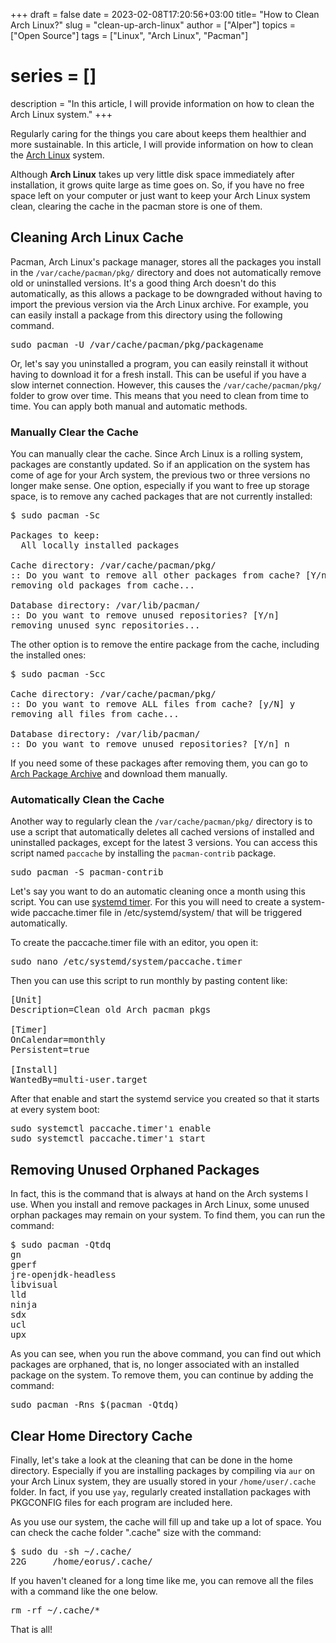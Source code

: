 +++
draft = false
date = 2023-02-08T17:20:56+03:00
title= "How to Clean Arch Linux?"
slug = "clean-up-arch-linux"
author = ["Alper"]
topics = ["Open Source"]
tags = ["Linux", "Arch Linux", "Pacman"]
# series = []
description = "In this article, I will provide information on how to clean the Arch Linux system."
+++

Regularly caring for the things you care about keeps them healthier and more sustainable. In this article, I will provide information on how to clean the [Arch Linux](https://archlinux.org) system.

Although **Arch Linux** takes up very little disk space immediately after installation, it grows quite large as time goes on. So, if you have no free space left on your computer or just want to keep your Arch Linux system clean, clearing the cache in the pacman store is one of them.

## Cleaning Arch Linux Cache

Pacman, Arch Linux's package manager, stores all the packages you install in the <code>/var/cache/pacman/pkg/</code> directory and does not automatically remove old or uninstalled versions. It's a good thing Arch doesn't do this automatically, as this allows a package to be downgraded without having to import the previous version via the Arch Linux archive. For example, you can easily install a package from this directory using the following command.

<pre>sudo pacman -U /var/cache/pacman/pkg/packagename</pre>

Or, let's say you uninstalled a program, you can easily reinstall it without having to download it for a fresh install. This can be useful if you have a slow internet connection. However, this causes the <code>/var/cache/pacman/pkg/</code> folder to grow over time. This means that you need to clean from time to time. You can apply both manual and automatic methods.

### Manually Clear the Cache

You can manually clear the cache. Since Arch Linux is a rolling system, packages are constantly updated. So if an application on the system has come of age for your Arch system, the previous two or three versions no longer make sense. One option, especially if you want to free up storage space, is to remove any cached packages that are not currently installed:

<pre>
$ sudo pacman -Sc

Packages to keep:
  All locally installed packages

Cache directory: /var/cache/pacman/pkg/
:: Do you want to remove all other packages from cache? [Y/n]
removing old packages from cache...

Database directory: /var/lib/pacman/
:: Do you want to remove unused repositories? [Y/n]
removing unused sync repositories...</pre>

The other option is to remove the entire package from the cache, including the installed ones:

<pre>
$ sudo pacman -Scc

Cache directory: /var/cache/pacman/pkg/
:: Do you want to remove ALL files from cache? [y/N] y
removing all files from cache...

Database directory: /var/lib/pacman/
:: Do you want to remove unused repositories? [Y/n] n
</pre>

If you need some of these packages after removing them, you can go to [Arch Package Archive](https://archive.archlinux.org/) and download them manually.

### Automatically Clean the Cache

Another way to regularly clean the <code>/var/cache/pacman/pkg/</code> directory is to use a script that automatically deletes all cached versions of installed and uninstalled packages, except for the latest 3 versions. You can access this script named <code>paccache</code> by installing the <code>pacman-contrib</code> package.

<pre>sudo pacman -S pacman-contrib</pre>

Let's say you want to do an automatic cleaning once a month using this script. You can use [systemd timer](https://wiki.archlinux.org/index.php/Systemd/Timers#Timer_units). For this you will need to create a system-wide paccache.timer file in /etc/systemd/system/ that will be triggered automatically.

To create the paccache.timer file with an editor, you open it:

<pre>sudo nano /etc/systemd/system/paccache.timer</pre>

Then you can use this script to run monthly by pasting content like:

<pre>[Unit]
Description=Clean old Arch pacman pkgs

[Timer]
OnCalendar=monthly
Persistent=true

[Install]
WantedBy=multi-user.target</pre>

After that enable and start the systemd service you created so that it starts at every system boot:

<pre>sudo systemctl paccache.timer'ı enable
sudo systemctl paccache.timer'ı start</pre>

## Removing Unused Orphaned Packages

In fact, this is the command that is always at hand on the Arch systems I use. When you install and remove packages in Arch Linux, some unused orphan packages may remain on your system. To find them, you can run the command:

<pre>$ sudo pacman -Qtdq
gn
gperf
jre-openjdk-headless
libvisual
lld
ninja
sdx
ucl
upx
</pre>

As you can see, when you run the above command, you can find out which packages are orphaned, that is, no longer associated with an installed package on the system. To remove them, you can continue by adding the command:

<pre>sudo pacman -Rns $(pacman -Qtdq)</pre>

## Clear Home Directory Cache

Finally, let's take a look at the cleaning that can be done in the home directory. Especially if you are installing packages by compiling via <code>aur</code> on your Arch Linux system, they are usually stored in your <code>/home/user/.cache</code> folder. In fact, if you use <code>yay</code>, regularly created installation packages with PKGCONFIG files for each program are included here.

As you use our system, the cache will fill up and take up a lot of space. You can check the cache folder ".cache" size with the command:

<pre>
$ sudo du -sh ~/.cache/
22G     /home/eorus/.cache/
</pre>

If you haven't cleaned for a long time like me, you can remove all the files with a command like the one below.

<pre>rm -rf ~/.cache/*</pre>

That is all!
